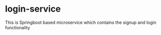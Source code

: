 # login-service
This is Springboot based microservice which contains the signup and login functionality
